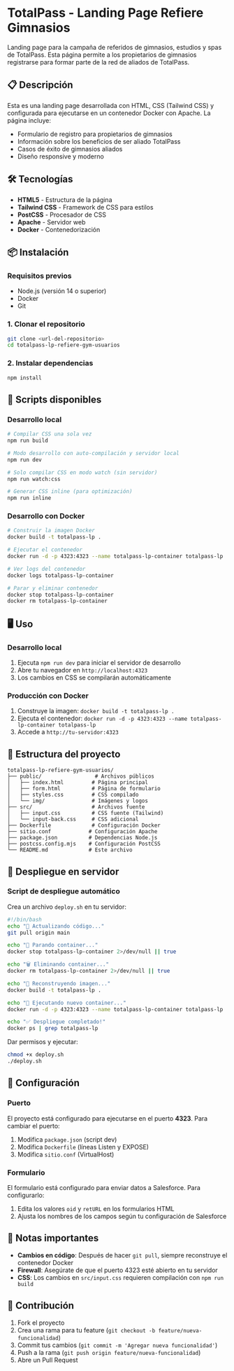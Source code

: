 # TotalPass - Landing Page Refiere Gimnasios

Landing page para la campaña de referidos de gimnasios, estudios y spas de TotalPass. Esta página permite a los propietarios de gimnasios registrarse para formar parte de la red de aliados de TotalPass.

## 📋 Descripción

Esta es una landing page desarrollada con HTML, CSS (Tailwind CSS) y configurada para ejecutarse en un contenedor Docker con Apache. La página incluye:

- Formulario de registro para propietarios de gimnasios
- Información sobre los beneficios de ser aliado TotalPass
- Casos de éxito de gimnasios aliados
- Diseño responsive y moderno

## 🛠️ Tecnologías

- **HTML5** - Estructura de la página
- **Tailwind CSS** - Framework de CSS para estilos
- **PostCSS** - Procesador de CSS
- **Apache** - Servidor web
- **Docker** - Contenedorización

## 📦 Instalación

### Requisitos previos
- Node.js (versión 14 o superior)
- Docker
- Git

### 1. Clonar el repositorio
```bash
git clone <url-del-repositorio>
cd totalpass-lp-refiere-gym-usuarios
```

### 2. Instalar dependencias
```bash
npm install
```

## 🚀 Scripts disponibles

### Desarrollo local

```bash
# Compilar CSS una sola vez
npm run build

# Modo desarrollo con auto-compilación y servidor local
npm run dev

# Solo compilar CSS en modo watch (sin servidor)
npm run watch:css

# Generar CSS inline (para optimización)
npm run inline
```

### Desarrollo con Docker

```bash
# Construir la imagen Docker
docker build -t totalpass-lp .

# Ejecutar el contenedor
docker run -d -p 4323:4323 --name totalpass-lp-container totalpass-lp

# Ver logs del contenedor
docker logs totalpass-lp-container

# Parar y eliminar contenedor
docker stop totalpass-lp-container
docker rm totalpass-lp-container
```

## 🖥️ Uso

### Desarrollo local
1. Ejecuta `npm run dev` para iniciar el servidor de desarrollo
2. Abre tu navegador en `http://localhost:4323`
3. Los cambios en CSS se compilarán automáticamente

### Producción con Docker
1. Construye la imagen: `docker build -t totalpass-lp .`
2. Ejecuta el contenedor: `docker run -d -p 4323:4323 --name totalpass-lp-container totalpass-lp`
3. Accede a `http://tu-servidor:4323`

## 📁 Estructura del proyecto

```
totalpass-lp-refiere-gym-usuarios/
├── public/                 # Archivos públicos
│   ├── index.html         # Página principal
│   ├── form.html          # Página de formulario
│   ├── styles.css         # CSS compilado
│   └── img/               # Imágenes y logos
├── src/                   # Archivos fuente
│   ├── input.css          # CSS fuente (Tailwind)
│   └── input-back.css     # CSS adicional
├── Dockerfile             # Configuración Docker
├── sitio.conf            # Configuración Apache
├── package.json          # Dependencias Node.js
├── postcss.config.mjs    # Configuración PostCSS
└── README.md             # Este archivo
```

## 🔄 Despliegue en servidor

### Script de despliegue automático

Crea un archivo `deploy.sh` en tu servidor:

```bash
#!/bin/bash
echo "🔄 Actualizando código..."
git pull origin main

echo "🛑 Parando container..."
docker stop totalpass-lp-container 2>/dev/null || true

echo "🗑️ Eliminando container..."
docker rm totalpass-lp-container 2>/dev/null || true

echo "🔨 Reconstruyendo imagen..."
docker build -t totalpass-lp .

echo "🚀 Ejecutando nuevo container..."
docker run -d -p 4323:4323 --name totalpass-lp-container totalpass-lp

echo "✅ Despliegue completado!"
docker ps | grep totalpass-lp
```

Dar permisos y ejecutar:
```bash
chmod +x deploy.sh
./deploy.sh
```

## 🔧 Configuración

### Puerto
El proyecto está configurado para ejecutarse en el puerto **4323**. Para cambiar el puerto:

1. Modifica `package.json` (script dev)
2. Modifica `Dockerfile` (líneas Listen y EXPOSE)
3. Modifica `sitio.conf` (VirtualHost)

### Formulario
El formulario está configurado para enviar datos a Salesforce. Para configurarlo:

1. Edita los valores `oid` y `retURL` en los formularios HTML
2. Ajusta los nombres de los campos según tu configuración de Salesforce

## 📝 Notas importantes

- **Cambios en código**: Después de hacer `git pull`, siempre reconstruye el contenedor Docker
- **Firewall**: Asegúrate de que el puerto 4323 esté abierto en tu servidor
- **CSS**: Los cambios en `src/input.css` requieren compilación con `npm run build`

## 🤝 Contribución

1. Fork el proyecto
2. Crea una rama para tu feature (`git checkout -b feature/nueva-funcionalidad`)
3. Commit tus cambios (`git commit -m 'Agregar nueva funcionalidad'`)
4. Push a la rama (`git push origin feature/nueva-funcionalidad`)
5. Abre un Pull Request
